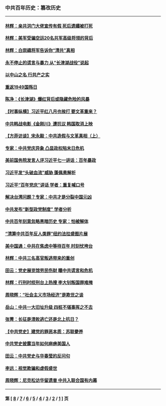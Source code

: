 ### 中共百年历史：篡改历史
---
#### [林辉：亲共洪门大佬宣传有假 死后遗孀被打死](../../pages/nf1176115/n14057205.md?09220430) 
#### [林辉：美军受骗空运20名共军高级将领的背后](../../pages/nf1176115/n14052185.md?09220430) 
#### [林辉：白崇禧将军告诉你“清共”真相](../../pages/nf1176115/n14044216.md?09220430) 
#### [永不停止的谎言与暴力 从“长津湖战役”说起](../../pages/nf1176115/n13494094.md?09220430) 
#### [以中山之名 行共产之实](../../pages/nf1176115/n13346437.md?09220430) 
#### [重返1949国殇日](../../pages/nf1176115/n13346372.md?09220430) 
#### [陈净：《长津湖》爆红背后或隐藏危险的风暴](../../pages/nf1176115/n13314364.md?09220430) 
#### [【时事纵横】习近平红八月也挨打 要文革重来？](../../pages/nf1176115/n13231393.md?09220430) 
#### [中共韩战电影《金刚川》遭抗议 韩国取消上映](../../pages/nf1176115/n13219114.md?09220430) 
#### [【方菲访谈】宋永毅：中共造假与文革真相（上）](../../pages/nf1176115/n13200760.md?09220430) 
#### [专家：中共党庆异象 凸显政权陷末日危机](../../pages/nf1176115/n13067084.md?09220430) 
#### [美前国务院发言人评习近平七一讲话：百年暴政](../../pages/nf1176115/n13066986.md?09220430) 
#### [习近平发“头破血流”威胁 蓬佩奥解析](../../pages/nf1176115/n13063604.md?09220430) 
#### [习近平“百年党庆”讲话 学者：重复喊口号](../../pages/nf1176115/n13061411.md?09220430) 
#### [解决台湾问题？专家：中共才是分裂中国元凶](../../pages/nf1176115/n13060811.md?09220430) 
#### [中共发布“新型政党制度” 学者分析](../../pages/nf1176115/n13056354.md?09220430) 
#### [中共百年刻意忽略黑暗历史 专家：怕被解体](../../pages/nf1176115/n13056056.md?09220430) 
#### [“清算中共百年反人类罪”纽约法拉盛图片展](../../pages/nf1176115/n13052220.md?09220430) 
#### [美中国通：中共在焦虑中等待百年 时刻忧垮台](../../pages/nf1176115/n13048820.md?09220430) 
#### [林辉：中共三名高官叛逃带来的重创](../../pages/nf1176115/n13035206.md?09220430) 
#### [田云：党史展览馆劳民伤财 曝中共谎言和危机](../../pages/nf1176115/n13033900.md?09220430) 
#### [林辉：行刑时绞刑台上热搜 李大钊叛国罪难掩](../../pages/nf1176115/n13031965.md?09220430) 
#### [周晓辉：“社会主义市场经济”是欺世之谈](../../pages/nf1176115/n13024090.md?09220430) 
#### [岳山：中共一大旧址升级 四桩不堪事挥之不去](../../pages/nf1176115/n13021697.md?09220430) 
#### [张菁：长征是溃败逃亡还是北上抗日？](../../pages/nf1176115/n13020585.md?09220430) 
#### [【中共党史】建党的罪恶本质：苏联豢养](../../pages/nf1176115/n13011888.md?09220430) 
#### [中共党史披露当年如何麻痹美国人](../../pages/nf1176115/n12966400.md?09220430) 
#### [田云：中共党史与华春莹的反问句](../../pages/nf1176115/n12765178.md?09220430) 
#### [李远：视觉欺骗和虚假盛世](../../pages/nf1176115/n12993376.md?09220430) 
#### [周晓辉：尼克松访华留遗害 中共入联合国有内幕](../../pages/nf1176115/n12991422.md?09220430) 

---
#### 第 [ [8](./8.md?09220430) / [7](./7.md?09220430) / [6](./6.md?09220430) / [5](./5.md?09220430) / [4](./4.md?09220430) / [3](./3.md?09220430) / [2](./2.md?09220430) / [1](./1.md?09220430) ] 页
